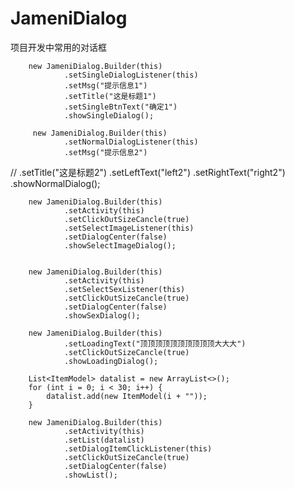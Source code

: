 # JameniDialog
项目开发中常用的对话框

        new JameniDialog.Builder(this)
                .setSingleDialogListener(this)
                .setMsg("提示信息1")
                .setTitle("这是标题1")
                .setSingleBtnText("确定1")
                .showSingleDialog();

         new JameniDialog.Builder(this)
                .setNormalDialogListener(this)
                .setMsg("提示信息2")
//                .setTitle("这是标题2")
                .setLeftText("left2")
                .setRightText("right2")
                .showNormalDialog();

        new JameniDialog.Builder(this)
                .setActivity(this)
                .setClickOutSizeCancle(true)
                .setSelectImageListener(this)
                .setDialogCenter(false)
                .showSelectImageDialog();


        new JameniDialog.Builder(this)
                .setActivity(this)
                .setSelectSexListener(this)
                .setClickOutSizeCancle(true)
                .setDialogCenter(false)
                .showSexDialog();

        new JameniDialog.Builder(this)
                .setLoadingText("顶顶顶顶顶顶顶顶顶顶大大大")
                .setClickOutSizeCancle(true)
                .showLoadingDialog();

        List<ItemModel> datalist = new ArrayList<>();
        for (int i = 0; i < 30; i++) {
            datalist.add(new ItemModel(i + ""));
        }

        new JameniDialog.Builder(this)
                .setActivity(this)
                .setList(datalist)
                .setDialogItemClickListener(this)
                .setClickOutSizeCancle(true)
                .setDialogCenter(false)
                .showList();
















